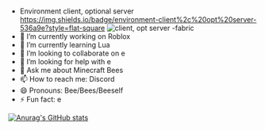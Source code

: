 ###
- Environment client, optional server https://img.shields.io/badge/environment-client%2c%20opt%20server-536a9e?style=flat-square ![client, opt server](https://img.shields.io/badge/environment-client%2c%20opt%20server-536a9e?style=flat-square)
-fabric
- 🔭 I’m currently working on Roblox
- 🌱 I’m currently learning Lua
- 👯 I’m looking to collaborate on e
- 🤔 I’m looking for help with e
- 💬 Ask me about Minecraft Bees
- 📫 How to reach me: Discord
- 😄 Pronouns: Bee/Bees/Beeself
- ⚡ Fun fact: e 

<!--
**Gamemodeon123/gamemodeon123** is a ✨ _special_ ✨ repository because its `README.md` (this file) appears on your GitHub profile.

- 🔭 I’m currently working on ...
- 🌱 I’m currently learning ...
- 👯 I’m looking to collaborate on ...
- 🤔 I’m looking for help with ...
- 💬 Ask me about ...
- 📫 How to reach me: ...
- 😄 Pronouns: ...
- ⚡ Fun fact: e ...
-->
[![Anurag's GitHub stats](https://github-readme-stats.vercel.app/api?username=Gamemodeon123)](https://github.com/anuraghazra/github-readme-stats)
